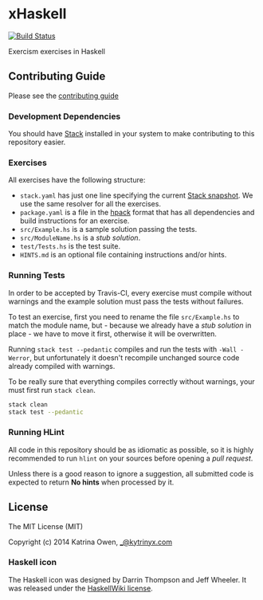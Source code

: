 # xHaskell

[![Build Status](https://travis-ci.org/exercism/xhaskell.png?branch=master)](https://travis-ci.org/exercism/xhaskell)

Exercism exercises in Haskell

## Contributing Guide

Please see the [contributing guide](https://github.com/exercism/x-api/blob/master/CONTRIBUTING.md)

### Development Dependencies

You should have [Stack](http://docs.haskellstack.org/) installed in your
system to make contributing to this repository easier.

### Exercises

All exercises have the following structure:

- `stack.yaml` has just one line specifying the current
[Stack snapshot](https://www.stackage.org/snapshots). We use the same
resolver for all the exercises.
- `package.yaml` is a file in the [hpack](https://github.com/sol/hpack#readme)
format that has all dependencies and build instructions for an exercise.
- `src/Example.hs` is a sample solution passing the tests.
- `src/ModuleName.hs` is a *stub solution*.
- `test/Tests.hs` is the test suite.
- `HINTS.md` is an optional file containing instructions and/or hints.

### Running Tests

In order to be accepted by Travis-CI, every exercise must compile without
warnings and the example solution must pass the tests without failures.

To test an exercise, first you need to rename the file `src/Example.hs`
to match the module name, but - because we already have a *stub solution*
in place - we have to move it first, otherwise it will be overwritten.

Running `stack test --pedantic` compiles and run the tests with
`-Wall -Werror`, but unfortunately it doesn't recompile unchanged
source code already compiled with warnings.

To be really sure that everything compiles correctly without
warnings, your must first run `stack clean`.

```bash
stack clean
stack test --pedantic
```

### Running HLint

All code in this repository should be as idiomatic as possible, so it is
highly recommended to run `hlint` on your sources before opening a
*pull request*.

Unless there is a good reason to ignore a suggestion, all submitted
code is expected to return **No hints** when processed by it.

## License

The MIT License (MIT)

Copyright (c) 2014 Katrina Owen, _@kytrinyx.com

### Haskell icon
The Haskell icon was designed by Darrin Thompson and Jeff Wheeler. It was released under the [HaskellWiki license](https://wiki.haskell.org/HaskellWiki:Copyrights).
